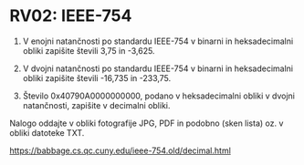 # RV02: IEEE-754

1) V enojni natančnosti po standardu IEEE-754 v binarni in heksadecimalni obliki zapišite števili 3,75 in -3,625.

2) V dvojni natančnosti po standardu IEEE-754 v binarni in heksadecimalni obliki zapišite števili -16,735 in -233,75.

3) Število 0x40790A0000000000, podano v heksadecimalni obliki v dvojni natančnosti, zapišite v decimalni obliki.

Nalogo oddajte v obliki fotografije JPG, PDF in podobno (sken lista) oz. v obliki datoteke TXT.

https://babbage.cs.qc.cuny.edu/ieee-754.old/decimal.html